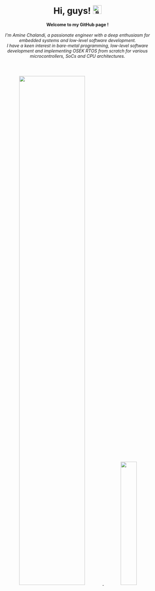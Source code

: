 <h1 align="center">Hi, guys! <img src="https://github-production-user-asset-6210df.s3.amazonaws.com/24524555/238178097-766d336d-b87d-44ba-807c-c51de2bc6b4d.gif" width="28px" alt="👋"></h1>

<p align="center">
    <b>Welcome to my GitHub page !</b><br><br>
    <i>
        I'm Amine Chalandi, a passionate engineer with a deep enthusiasm for embedded systems and low-level software development.<br>
        I have a keen interest in bare-metal programming, low-level software development and implementing OSEK RTOS from scratch for various microcontrollers, SoCs and CPU architectures.<br>
    </i><br>
</p>

<h1 align="center"></h1>
<p align="center">
  <a href="https://github.com/Chalandi">
    <img src="http://github-profile-summary-cards.vercel.app/api/cards/profile-details?username=Chalandi&theme=graywhite" width="65%"/>
    <img src="http://github-profile-summary-cards.vercel.app/api/cards/stats?username=Chalandi&theme=graywhite" width="32%"/>
  </a>
</p>


<!--

- 🔭 I’m currently working on ...
- 🌱 I’m currently learning ...
- 👯 I’m looking to collaborate on ...
- 🤔 I’m looking for help with ...
- 💬 Ask me about ...
- 📫 How to reach me: ...
- 😄 Pronouns: ...
- ⚡ Fun fact: ...
[![Github Repo Card](https://github-readme-stats.vercel.app/api/pin/?username=Chalandi&repo=OSEK)](https://github.com/MrKrishnaAgarwal/readme-components-github)
-->
